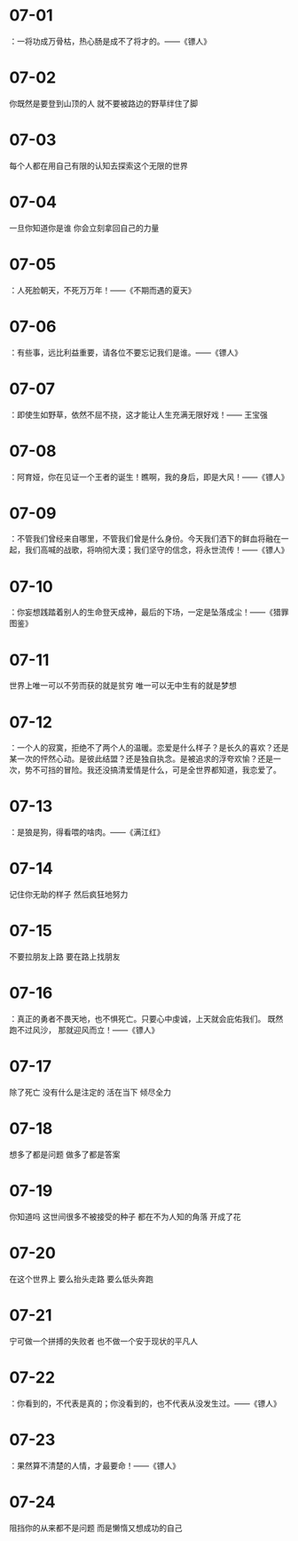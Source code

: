 # 07-01

：一将功成万骨枯，热心肠是成不了将才的。——《镖人》

# 07-02

你既然是要登到山顶的人 就不要被路边的野草绊住了脚

# 07-03

每个人都在用自己有限的认知去探索这个无限的世界

# 07-04

一旦你知道你是谁 你会立刻拿回自己的力量

# 07-05

：人死脸朝天，不死万万年！——《不期而遇的夏天》

# 07-06

：有些事，远比利益重要，请各位不要忘记我们是谁。——《镖人》

# 07-07

：即使生如野草，依然不屈不挠，这才能让人生充满无限好戏！—— 王宝强

# 07-08

：阿育娅，你在见证一个王者的诞生！瞧啊，我的身后，即是大风！——《镖人》

# 07-09

：不管我们曾经来自哪里，不管我们曾是什么身份。今天我们洒下的鲜血将融在一起，我们高喊的战歌，将响彻大漠；我们坚守的信念，将永世流传！——《镖人》

# 07-10

：你妄想践踏着别人的生命登天成神，最后的下场，一定是坠落成尘！——《猎罪图鉴》

# 07-11

世界上唯一可以不劳而获的就是贫穷 唯一可以无中生有的就是梦想

# 07-12

：一个人的寂寞，拒绝不了两个人的温暖。恋爱是什么样子？是长久的喜欢？还是某一次的怦然心动。是彼此结盟？还是独自执念。是被追求的浮夸欢愉？还是一次，势不可挡的冒险。我还没搞清爱情是什么，可是全世界都知道，我恋爱了。

# 07-13

：是狼是狗，得看喂的啥肉。——《满江红》

# 07-14

记住你无助的样子 然后疯狂地努力

# 07-15

不要拉朋友上路 要在路上找朋友

# 07-16

：真正的勇者不畏天地，也不惧死亡。只要心中虔诚，上天就会庇佑我们。 既然跑不过风沙， 那就迎风而立！——《镖人》

# 07-17

除了死亡 没有什么是注定的
活在当下 倾尽全力

# 07-18

想多了都是问题 做多了都是答案

# 07-19

你知道吗 这世间很多不被接受的种子 都在不为人知的角落 开成了花

# 07-20

在这个世界上 要么抬头走路 要么低头奔跑

# 07-21

宁可做一个拼搏的失败者 也不做一个安于现状的平凡人

# 07-22

：你看到的，不代表是真的；你没看到的，也不代表从没发生过。——《镖人》

# 07-23

：果然算不清楚的人情，才最要命！——《镖人》

# 07-24

阻挡你的从来都不是问题 而是懒惰又想成功的自己
